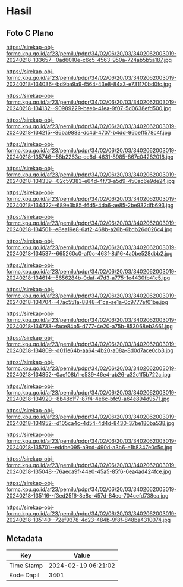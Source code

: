 # Hasil

## Foto C Plano

https://sirekap-obj-formc.kpu.go.id/af23/pemilu/pdpr/34/02/06/20/03/3402062003019-20240218-133657--0ad6010e-c6c5-4563-950a-724ab5b5a187.jpg

https://sirekap-obj-formc.kpu.go.id/af23/pemilu/pdpr/34/02/06/20/03/3402062003019-20240218-134036--bd9ba9a9-f564-43e8-84a3-e731170bd0fc.jpg

https://sirekap-obj-formc.kpu.go.id/af23/pemilu/pdpr/34/02/06/20/03/3402062003019-20240218-134132--90989229-baeb-41ea-9f07-5d0638efd500.jpg

https://sirekap-obj-formc.kpu.go.id/af23/pemilu/pdpr/34/02/06/20/03/3402062003019-20240218-134215--86ba9883-dc4d-4707-b4dd-96beff578c4f.jpg

https://sirekap-obj-formc.kpu.go.id/af23/pemilu/pdpr/34/02/06/20/03/3402062003019-20240218-135746--58b2263e-ee8d-4631-8985-867c04282018.jpg

https://sirekap-obj-formc.kpu.go.id/af23/pemilu/pdpr/34/02/06/20/03/3402062003019-20240218-134339--02c59383-e64d-4f73-a5d9-450ac6e9de24.jpg

https://sirekap-obj-formc.kpu.go.id/af23/pemilu/pdpr/34/02/06/20/03/3402062003019-20240218-134422--689e3b85-f6d5-4da6-ae85-2be932dfb693.jpg

https://sirekap-obj-formc.kpu.go.id/af23/pemilu/pdpr/34/02/06/20/03/3402062003019-20240218-134501--e8ea19e8-6af2-468b-a26b-6bdb26d026c4.jpg

https://sirekap-obj-formc.kpu.go.id/af23/pemilu/pdpr/34/02/06/20/03/3402062003019-20240218-134537--665260c0-af0c-463f-8d16-4a0be528dbb2.jpg

https://sirekap-obj-formc.kpu.go.id/af23/pemilu/pdpr/34/02/06/20/03/3402062003019-20240218-134614--5656284b-0daf-47d3-a775-1e4430fb41c5.jpg

https://sirekap-obj-formc.kpu.go.id/af23/pemilu/pdpr/34/02/06/20/03/3402062003019-20240218-134704--47ac551a-8848-41ca-ae1a-0c9777ef01be.jpg

https://sirekap-obj-formc.kpu.go.id/af23/pemilu/pdpr/34/02/06/20/03/3402062003019-20240218-134733--face84b5-d777-4e20-a75b-853068eb3661.jpg

https://sirekap-obj-formc.kpu.go.id/af23/pemilu/pdpr/34/02/06/20/03/3402062003019-20240218-134809--d011e64b-aa64-4b20-a08a-8d0d7ace0cb3.jpg

https://sirekap-obj-formc.kpu.go.id/af23/pemilu/pdpr/34/02/06/20/03/3402062003019-20240218-134852--0ae108b1-e539-46e4-ab26-a32c1f5b722c.jpg

https://sirekap-obj-formc.kpu.go.id/af23/pemilu/pdpr/34/02/06/20/03/3402062003019-20240218-134920--8b48c1f7-87f4-4e6c-bfc9-a64e894d9571.jpg

https://sirekap-obj-formc.kpu.go.id/af23/pemilu/pdpr/34/02/06/20/03/3402062003019-20240218-134952--d105ca4c-4d54-4d4d-8430-37be180ba538.jpg

https://sirekap-obj-formc.kpu.go.id/af23/pemilu/pdpr/34/02/06/20/03/3402062003019-20240218-135701--eddbe095-a9cd-490d-a3b6-e1b8347e0c5c.jpg

https://sirekap-obj-formc.kpu.go.id/af23/pemilu/pdpr/34/02/06/20/03/3402062003019-20240218-135048--76aeca9f-44e0-45a5-85f6-6ea4ad424fce.jpg

https://sirekap-obj-formc.kpu.go.id/af23/pemilu/pdpr/34/02/06/20/03/3402062003019-20240218-135116--f3ed25f6-8e8e-457d-84ec-704cefd738ea.jpg

https://sirekap-obj-formc.kpu.go.id/af23/pemilu/pdpr/34/02/06/20/03/3402062003019-20240218-135140--72ef9378-4d23-484b-9f8f-848ba4310074.jpg


## Metadata

| Key        | Value               |
| ---------- | ------------------- |
| Time Stamp | 2024-02-19 06:21:02 |
| Kode Dapil | 3401                |



